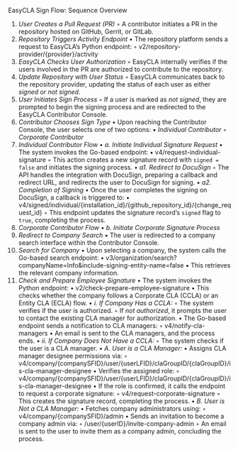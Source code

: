 EasyCLA Sign Flow: Sequence Overview

1. *User Creates a Pull Request (PR)*
    ◦ A contributor initiates a PR in the repository hosted on GitHub, Gerrit, or GitLab.
2. *Repository Triggers Activity Endpoint*
• The repository platform sends a request to EasyCLA’s Python endpoint:
    ◦ v2/repository-provider/{provider}/activity
3. *EasyCLA Checks User Authorization*
    ◦ EasyCLA internally verifies if the users involved in the PR are authorized to contribute to the repository.
4. *Update Repository with User Status*
    ◦ EasyCLA communicates back to the repository provider, updating the status of each user as either *signed* or *not signed*.
5. *User Initiates Sign Process*
    ◦ If a user is marked as *not signed*, they are prompted to begin the signing process and are redirected to the EasyCLA Contributor Console.
6. *Contributor Chooses Sign Type*
• Upon reaching the Contributor Console, the user selects one of two options:
        ▪︎ *Individual Contributor*
    ◦ *Corporate Contributor*
7. *Individual Contributor Flow*
• *a. Initiate Individual Signature Request*
• The system invokes the Go-based endpoint:
        ▪︎ v4/request-individual-signature
    ◦ This action creates a new signature record with `signed = false` and initiates the signing process.
• *a1. Redirect to DocuSign*
    ◦ The API handles the integration with DocuSign, preparing a callback and redirect URL, and redirects the user to DocuSign for signing.
• *a2. Completion of Signing*
• Once the user completes the signing on DocuSign, a callback is triggered to:
        ▪︎ v4/signed/individual/{installation_id}/{github_repository_id}/{change_request_id}
    ◦ This endpoint updates the signature record’s `signed` flag to `true`, completing the process.
8. *Corporate Contributor Flow*
• *b. Initiate Corporate Signature Process*
9. *Redirect to Company Search*
        ▪︎ The user is redirected to a company search interface within the Contributor Console.
10. *Search for Company*
• Upon selecting a company, the system calls the Go-based search endpoint:
            • v3/organization/search?companyName=Info&amp;include-signing-entity-name=false
        ▪︎ This retrieves the relevant company information.
11. *Check and Prepare Employee Signature*
• The system invokes the Python endpoint:
            • v2/check-prepare-employee-signature
            • This checks whether the company follows a Corporate CLA (CCLA) or an Entity CLA (ECLA) flow.
• *i. If Company Has a CCLA:*
                ◦ The system verifies if the user is authorized.
                ◦ If *not authorized*, it prompts the user to contact the existing CLA manager for authorization.
• The Go-based endpoint sends a notification to CLA managers:
                ◦ v4/notify-cla-managers
            • An email is sent to the CLA managers, and the process ends.
• *ii. If Company Does Not Have a CCLA:*
                ◦ The system checks if the user is a CLA manager.
• *A. User is a CLA Manager:*
• Assigns CLA manager designee permissions via:
                ◦ v4/company/{companySFID}/user/{userLFID}/claGroupID/{claGroupID}/is-cla-manager-designee
• Verifies the assigned role:
                ◦ v4/company/{companySFID}/user/{userLFID}/claGroupID/{claGroupID}/is-cla-manager-designee
• If the role is confirmed, it calls the endpoint to request a corporate signature:
                ◦ v4/request-corporate-signature
                ◦ This creates the signature record, completing the process.
• *B. User is Not a CLA Manager:*
• Fetches company administrators using:
                ◦ v4/company/{companySFID}/admin
• Sends an invitation to become a company admin via:
                ◦ /user/{userID}/invite-company-admin
    ◦ An email is sent to the user to invite them as a company admin, concluding the process.
